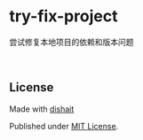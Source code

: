 # try-fix-project

尝试修复本地项目的依赖和版本问题

<br />

## License

Made with [dishait](https://github.com/dishait)

Published under [MIT License](./LICENSE).

<br />
